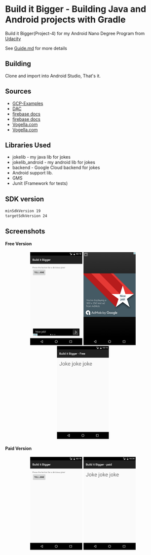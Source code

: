 # Build it Bigger - Building Java and Android projects with Gradle

Build it Bigger(Project-4) for my Android Nano Degree Program from [Udacity](https://www.udacity.com/)

See [Guide.md](https://github.com/electron0zero/Build-It-Bigger/blob/master/guide.md) for more details

## Building

Clone and import into Android Studio, That's it.

## Sources

- [GCP-Examples](https://github.com/GoogleCloudPlatform/gradle-appengine-templates/tree/master/HelloEndpoints)
- [DAC](https://developer.android.com/guide/components/intents-filters.html)
- [firebase docs](https://firebase.google.com/docs/admob/android/quick-start)
- [firebase docs](https://firebase.google.com/docs/admob/android/interstitial)
- [Vogella.com](http://www.vogella.com/tutorials/AndroidTesting/article.html)
- [Vogella.com](http://www.vogella.com/tutorials/AndroidBuild/article.html)

## Libraries Used
- jokelib - my java lib for jokes
- jokelib_android - my android lib for jokes
- backend - Google Cloud backend for jokes
- Android support lib.
- GMS
- Junit (Framework for tests)


## SDK version

    minSdkVersion 19
    targetSdkVersion 24

## Screenshots

#### Free Version

<p align="center">
<img src="https://raw.githubusercontent.com/electron0zero/Build-It-Bigger/master/Screenshots/1-free.png" height="300">
<img src="https://raw.githubusercontent.com/electron0zero/Build-It-Bigger/master/Screenshots/2-free.png" height="300">
<img src="https://raw.githubusercontent.com/electron0zero/Build-It-Bigger/master/Screenshots/3-free.png" height="300">
</p>

#### Paid Version
<p align="center">
<img src="https://raw.githubusercontent.com/electron0zero/Build-It-Bigger/master/Screenshots/1-paid.png" height="300">
<img src="https://raw.githubusercontent.com/electron0zero/Build-It-Bigger/master/Screenshots/2-paid.png" height="300">
</p>
